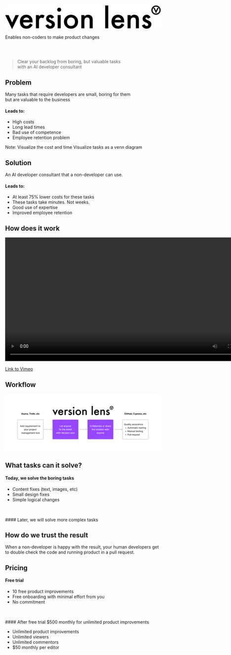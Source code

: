 ![Version Lens Logo](/images/full-logo-no-padding-black.svg) <!-- .element: style="max-width: 50%;" -->

Enables non-coders to make product changes

<br>
<br>

> Clear your backlog from boring, but valuable tasks
> <br>with an AI developer consultant



## Problem

Many tasks that require developers are small, boring for them<br>but are valuable to the business

#### Leads to:
* High costs
* Long lead times
* Bad use of competence
* Employee retention problem

Note: Visualize the cost and time
Visualize tasks as a venn diagram



## Solution

An AI developer consultant that a non-developer can use.

#### Leads to:

* At least 75% lower costs for these tasks
* These tasks take minutes. Not weeks.
* Good use of expertise
* Improved employee retention



## How does it work

<video controls="controls" style="height: 400px; object-fit: contain;">
    <source src="images/demo-1080.webm" type="video/webm" />
    <source src="images/demo-1080.mp4" type="video/mp4" />
</video>

[Link to Vimeo](https://vimeo.com/810599945)



## Workflow

![Workflow](/images/workflow.png)



## What tasks can it solve?

#### Today, we solve the boring tasks
* Content fixes (text, images, etc)
* Small design fixes
* Simple logical changes
<br>
<br>
#### Later, we will solve more complex tasks



## How do we trust the result

When a non-developer is happy with the result, your human developers get to double check the code and running product in a pull request.



## Pricing

#### Free trial
* 10 free product improvements
* Free onboarding with minimal effort from you
* No commitment
<br>
<br>
#### After free trial
$500 monthly for unlimited product improvements

* Unlimited product improvements
* Unlimited viewers
* Unlimited commentors
* $50 monthly per editor
